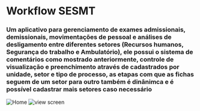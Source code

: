 # Workflow SESMT

### Um aplicativo para gerenciamento de exames admissionais, demissionais, movimentações de pessoal e análises de desligamento entre diferentes setores (Recursos humanos, Segurança do trabalho e Ambulatório), ele possui o sistema de comentários como mostrado anteriormente, controle de visualização e preenchimento através de cadastrados por unidade, setor e tipo de processo, as etapas com que as fichas seguem de um setor para outro também é dinânimca e é possível cadastrar mais setores caso necessário

![Home](https://user-images.githubusercontent.com/94719601/224182334-4e691c51-9050-4dc8-9313-3b21ff3363a0.jpg)
![view screen](https://user-images.githubusercontent.com/94719601/224182340-0ba85351-2088-49e2-ac65-5aa3d2d3571d.jpg)
